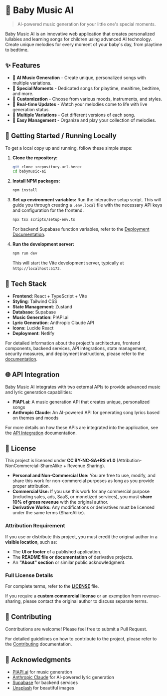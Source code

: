 # 🎵 Baby Music AI

> AI-powered music generation for your little one's special moments.

Baby Music AI is an innovative web application that creates personalized lullabies and learning songs for children using advanced AI technology. Create unique melodies for every moment of your baby's day, from playtime to bedtime.

## ✨ Features

- 🎹 **AI Music Generation** - Create unique, personalized songs with multiple variations.
- 🌙 **Special Moments** - Dedicated songs for playtime, mealtime, bedtime, and more.
- 🎨 **Customization** - Choose from various moods, instruments, and styles.
- 💫 **Real-time Updates** - Watch your melodies come to life with live generation status.
- 🔄 **Multiple Variations** - Get different versions of each song.
- 🎯 **Easy Management** - Organize and play your collection of melodies.

## 🚀 Getting Started / Running Locally

To get a local copy up and running, follow these simple steps:

1.  **Clone the repository:**
    ```sh
    git clone <repository-url-here>
    cd babymusic-ai
    ```

2.  **Install NPM packages:**
    ```sh
    npm install
    ```

3.  **Set up environment variables:**
    Run the interactive setup script. This will guide you through creating a `.env.local` file with the necessary API keys and configuration for the frontend.
    ```sh
    npx tsx scripts/setup-env.ts
    ```
    For backend Supabase function variables, refer to the [Deployment Documentation](./docs/deployment.md#environment-variables-and-database).

4.  **Run the development server:**
    ```sh
    npm run dev
    ```
    This will start the Vite development server, typically at `http://localhost:5173`.

## 🚀 Tech Stack

- **Frontend**: React + TypeScript + Vite
- **Styling**: Tailwind CSS
- **State Management**: Zustand
- **Database**: Supabase
- **Music Generation**: PIAPI.ai
- **Lyric Generation**: Anthropic Claude API
- **Icons**: Lucide React
- **Deployment**: Netlify

For detailed information about the project's architecture, frontend components, backend services, API integrations, state management, security measures, and deployment instructions, please refer to the [documentation](./docs/README.md).

## 🌐 API Integration

Baby Music AI integrates with two external APIs to provide advanced music and lyric generation capabilities:

- **PIAPI.ai**: A music generation API that creates unique, personalized songs
- **Anthropic Claude**: An AI-powered API for generating song lyrics based on themes and moods

For more details on how these APIs are integrated into the application, see the [API Integration](./docs/api-integration.md) documentation.

## 📄 License

This project is licensed under **CC BY-NC-SA+RS v1.0** (Attribution-NonCommercial-ShareAlike + Revenue Sharing).

- **Personal and Non-Commercial Use:** You are free to use, modify, and share this work for non-commercial purposes as long as you provide proper attribution.
- **Commercial Use:** If you use this work for any commercial purpose (including sales, ads, SaaS, or monetized services), you must **share 10% of gross revenue** with the original author.
- **Derivative Works:** Any modifications or derivatives must be licensed under the same terms (ShareAlike).

### Attribution Requirement

If you use or distribute this project, you must credit the original author in a **visible location**, such as:

- The **UI or footer** of a published application.
- The **README file or documentation** of derivative projects.
- An **"About" section** or similar public acknowledgment.

### Full License Details

For complete terms, refer to the **[LICENSE](./LICENSE)** file.

If you require a **custom commercial license** or an exemption from revenue-sharing, please contact the original author to discuss separate terms.

## 🤝 Contributing

Contributions are welcome! Please feel free to submit a Pull Request.

For detailed guidelines on how to contribute to the project, please refer to the [Contributing](./docs/contributing.md) documentation.

## 🙏 Acknowledgments

- [PIAPI.ai](https://piapi.ai) for music generation
- [Anthropic Claude](https://anthropic.com) for AI-powered lyric generation
- [Supabase](https://supabase.com) for backend services
- [Unsplash](https://unsplash.com) for beautiful images